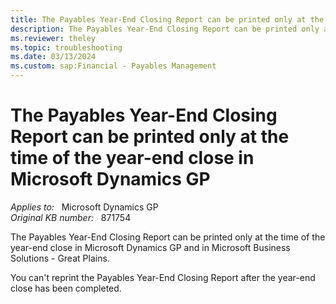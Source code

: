 ```yaml
---
title: The Payables Year-End Closing Report can be printed only at the time of the year-end close in Microsoft Dynamics GP
description: The Payables Year-End Closing Report can be printed only at the time of the year-end close in Microsoft Dynamics GP.
ms.reviewer: theley
ms.topic: troubleshooting
ms.date: 03/13/2024
ms.custom: sap:Financial - Payables Management
---
```

# The Payables Year-End Closing Report can be printed only at the time of the year-end close in Microsoft Dynamics GP

_Applies to:_ &nbsp; Microsoft Dynamics GP  
_Original KB number:_ &nbsp; 871754

The Payables Year-End Closing Report can be printed only at the time of the year-end close in Microsoft Dynamics GP and in Microsoft Business Solutions - Great Plains.

You can't reprint the Payables Year-End Closing Report after the year-end close has been completed.
